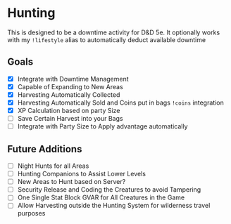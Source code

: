 # Hunting

This is designed to be a downtime activity for D&D 5e. It optionally works with my `!lifestyle` alias to automatically deduct available downtime

## Goals
- [x] Integrate with Downtime Management
- [x] Capable of Expanding to New Areas
- [x] Harvesting Automatically Collected
- [x] Harvesting Automatically Sold and Coins put in bags `!coins` integration
- [x] XP Calculation based on party Size
- [ ] Save Certain Harvest into your Bags
- [ ] Integrate with Party Size to Apply advantage automatically

## Future Additions
- [ ] Night Hunts for all Areas
- [ ] Hunting Companions to Assist Lower Levels
- [ ] New Areas to Hunt based on Server?
- [ ] Security Release and Coding the Creatures to avoid Tampering
- [ ] One Single Stat Block GVAR for All Creatures in the Game
- [ ] Allow Harvesting outside the Hunting System for wilderness travel purposes
